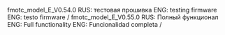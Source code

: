 fmotc_model_E_V0.54.0
RUS: тестовая прошивка
ENG: testing firmware
ENG: testo firmware /
fmotc_model_E_V0.55.0
RUS: Полный функционал
ENG: Full functionality
ENG: Funcionalidad completa /
